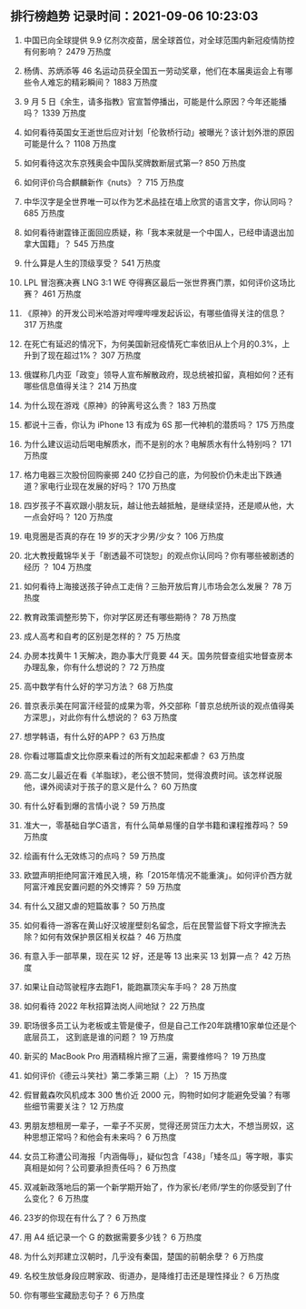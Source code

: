 
## 排行榜趋势 记录时间：2021-09-06 10:23:03
  
  1. 中国已向全球提供 9.9 亿剂次疫苗，居全球首位，对全球范围内新冠疫情防控有何影响？ 2479 万热度
    
  2. 杨倩、苏炳添等 46 名运动员获全国五一劳动奖章，他们在本届奥运会上有哪些令人难忘的精彩瞬间？ 1883 万热度
    
  3. 9 月 5 日《余生，请多指教》官宣暂停播出，可能是什么原因？今年还能播吗？ 1339 万热度
    
  4. 如何看待英国女王逝世后应对计划「伦敦桥行动」被曝光？该计划外泄的原因可能是什么？ 1108 万热度
    
  5. 如何看待这次东京残奥会中国队奖牌数断层式第一? 850 万热度
    
  6. 如何评价乌合麒麟新作《nuts》？ 715 万热度
    
  7. 中华汉字是全世界唯一可以作为艺术品挂在墙上欣赏的语言文字，你认同吗？ 685 万热度
    
  8. 如何看待谢霆锋正面回应质疑，称「我本来就是一个中国人，已经申请退出加拿大国籍」？ 545 万热度
    
  9. 什么算是人生的顶级享受？ 541 万热度
    
  10. LPL 冒泡赛决赛 LNG 3:1 WE 夺得赛区最后一张世界赛门票，如何评价这场比赛？ 461 万热度
    
  11. 《原神》的开发公司米哈游对哔哩哔哩发起诉讼，有哪些值得关注的信息？ 317 万热度
    
  12. 在死亡有延迟的情况下，为何美国新冠疫情死亡率依旧从上个月的0.3%，上升到了现在超过1%？ 307 万热度
    
  13. 俄媒称几内亚「政变」领导人宣布解散政府，现总统被扣留，真相如何？还有哪些信息值得关注？ 214 万热度
    
  14. 为什么现在游戏《原神》的钟离号这么贵？ 183 万热度
    
  15. 都说十三香，你认为 iPhone 13 有成为 6S 那一代神机的潜质吗？ 175 万热度
    
  16. 为什么建议运动后喝电解质水，而不是别的水？电解质水有什么特别吗？ 171 万热度
    
  17. 格力电器三次股份回购豪掷 240 亿抄自己的底，为何股价仍未走出下跌通道？家电行业现在发展的好吗？ 170 万热度
    
  18. 四岁孩子不喜欢跟小朋友玩，越让他去越抵触，是继续坚持，还是顺从他，大一点会好吗？ 120 万热度
    
  19. 电竞圈是否真的存在 19 岁的天才少男/少女？ 106 万热度
    
  20. 北大教授戴锦华关于「剧透最不可饶恕」的观点你认同吗？你有哪些被剧透的经历 ？ 104 万热度
    
  21. 如何看待上海接送孩子钟点工走俏？三胎开放后育儿市场会怎么发展？ 78 万热度
    
  22. 教育政策调整形势下，你对学区房还有哪些期待？ 78 万热度
    
  23. 成人高考和自考的区别是怎样的？ 75 万热度
    
  24. 办房本找黄牛 1 天解决，跑办事大厅竟要 44 天。国务院督查组实地督查房本办理乱象，你有什么想说的？ 72 万热度
    
  25. 高中数学有什么好的学习方法？ 68 万热度
    
  26. 普京表示美在阿富汗经营的成果为零，外交部称「普京总统所谈的观点值得美方深思」，对此你有什么想说的？ 63 万热度
    
  27. 想学韩语，有什么好的APP？ 63 万热度
    
  28. 你看过哪篇虐文比你原来看过的所有文加起来都虐？ 63 万热度
    
  29. 高二女儿最近在看《羊脂球》，老公很不赞同，觉得浪费时间。该怎样说服他，课外阅读对于孩子的意义是什么？ 60 万热度
    
  30. 有什么好看到爆的言情小说？ 59 万热度
    
  31. 准大一，零基础自学C语言，有什么简单易懂的自学书籍和课程推荐吗？ 59 万热度
    
  32. 绘画有什么无效练习的点吗？ 59 万热度
    
  33. 欧盟声明拒绝阿富汗难民入境，称「2015年情况不能重演」。如何评价西方就阿富汗难民安置问题的外交博弈？ 59 万热度
    
  34. 有什么又甜又虐的短篇故事？ 50 万热度
    
  35. 如何看待一游客在黄山好汉坡崖壁刻名留念，后在民警监督下将文字擦洗去除？如何有效保护景区相关权益？ 46 万热度
    
  36. 有意入手一部苹果，现在买 12 好，还是等 13 出来买 13 划算一点？ 42 万热度
    
  37. 如果让自动驾驶程序去跑F1，能跑赢顶尖车手吗？ 28 万热度
    
  38. 如何看待 2022 年秋招算法岗人间地狱？ 22 万热度
    
  39. 职场很多员工认为老板或主管是傻子，但是自己工作20年跳槽10家单位还是个底层员工， 这到底是谁的问题？ 19 万热度
    
  40. 新买的 MacBook Pro 用酒精棉片擦了三遍，需要维修吗？ 19 万热度
    
  41. 如何评价《德云斗笑社》第二季第三期（上）？ 15 万热度
    
  42. 假冒戴森吹风机成本 300 售价近 2000 元，购物时如何才能避免受骗？有哪些细节需要关注？ 12 万热度
    
  43. 男朋友想租房一辈子，一辈子不买房，觉得还房贷压力太大，不想当房奴，这种思想正常吗？和他会有未来吗？ 6 万热度
    
  44. 女员工称遭公司海报「内涵侮辱」，疑似包含「438」「矮冬瓜」等字眼，事实真相是如何？公司要承担责任吗？ 6 万热度
    
  45. 双减新政落地后的第一个新学期开始了，作为家长/老师/学生的你感受到了什么变化？ 6 万热度
    
  46. 23岁的你现在有什么了？ 6 万热度
    
  47. 用 A4 纸记录一个 G 的数据需要多少钱？ 6 万热度
    
  48. 为什么刘邦建立汉朝时，几乎没有秦国，楚国的前朝余孽？ 6 万热度
    
  49. 名校生放低身段应聘家政、街道办，是降维打击还是理性择业？ 6 万热度
    
  50. 你有哪些宝藏励志句子？ 6 万热度
    